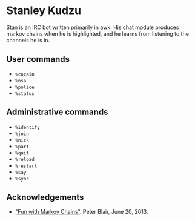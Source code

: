 Stanley Kudzu
=============

Stan is an IRC bot written primarily in awk. His chat module produces markov
chains when he is highlighted, and he learns from listening to the channels he
is in.

User commands
--------------

* `%cocain`
* `%nsa`
* `%police`
* `%status`

Administrative commands
-----------------------
* `%identify`
* `%join`
* `%nick`
* `%part`
* `%quit`
* `%reload`
* `%restart`
* `%say`
* `%sync`

Acknowledgements
----------------
* ["Fun with Markov Chains"](http://petermblair.com/2013/06/fun-with-markov-chains/). Peter Blair, June 20, 2013.
